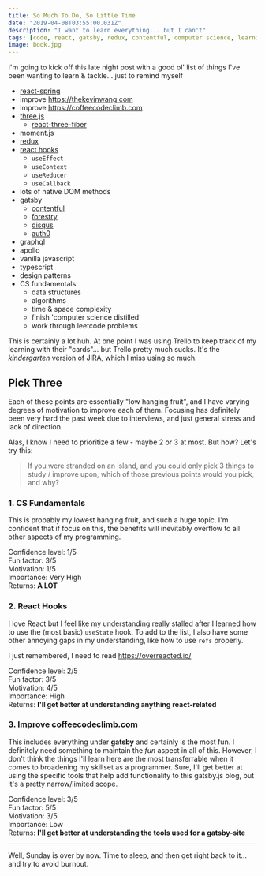 ```yaml
---
title: So Much To Do, So Little Time
date: "2019-04-08T03:55:00.031Z"
description: "I want to learn everything... but I can't"
tags: [code, react, gatsby, redux, contentful, computer science, learning]
image: book.jpg
---
```


I'm going to kick off this late night post with a good ol' list of things I've been wanting to learn & tackle... just to remind myself

- [react-spring](https://www.react-spring.io/docs/hooks/basics)
- improve https://thekevinwang.com
- improve https://coffeecodeclimb.com
- [three.js](https://threejs.org/)
  - [react-three-fiber](https://github.com/drcmda/react-three-fiber)
- moment.js
- [redux](https://redux.js.org/)
- [react hooks](https://reactjs.org/docs/hooks-intro.html)
  - `useEffect`
  - `useContext`
  - `useReducer`
  - `useCallback`
- lots of native DOM methods
- gatsby
  - [contentful](https://www.contentful.com/)
  - [forestry](https://forestry.io/)
  - [disqus](https://disqus.com/)
  - [auth0](https://auth0.com/)
- graphql
- apollo
- vanilla javascript
- typescript
- design patterns
- CS fundamentals
  - data structures
  - algorithms
  - time & space complexity
  - finish 'computer science distilled'
  - work through leetcode problems

This is certainly a lot huh. At one point I was using Trello to keep track of my learning with their "cards"... but Trello pretty much sucks. It's the _kindergarten_ version of JIRA, which I miss using so much.

## Pick Three

Each of these points are essentially "low hanging fruit", and I have varying degrees of motivation to improve each of them. Focusing has definitely been very hard the past week due to interviews, and just general stress and lack of direction.

Alas, I know I need to prioritize a few - maybe 2 or 3 at most. But how? Let's try this:

> If you were stranded on an island, and you could only pick 3 things to study / improve upon, which of those previous points would you pick, and why?

### 1. CS Fundamentals

This is probably my lowest hanging fruit, and such a huge topic. I'm confident that if focus on this, the benefits will inevitably overflow to all other aspects of my programming.

Confidence level: 1/5  
Fun factor: 3/5  
Motivation: 1/5  
Importance: Very High  
Returns: **A LOT**

### 2. React Hooks

I love React but I feel like my understanding really stalled after I learned how to use the (most basic) `useState` hook. To add to the list, I also have some other annoying gaps in my understanding, like how to use `refs` properly.

I just remembered, I need to read https://overreacted.io/

Confidence level: 2/5  
Fun factor: 3/5  
Motivation: 4/5  
Importance: High  
Returns: **I'll get better at understanding anything react-related**

### 3. Improve coffeecodeclimb.com

This includes everything under **gatsby** and certainly is the most fun. I definitely need something to maintain the _fun_ aspect in all of this. However, I don't think the things I'll learn here are the most transferrable when it comes to broadening my skillset as a programmer. Sure, I'll get better at using the specific tools that help add functionality to this gatsby.js blog, but it's a pretty narrow/limited scope.

Confidence level: 3/5  
Fun factor: 5/5  
Motivation: 3/5  
Importance: Low  
Returns: **I'll get better at understanding the tools used for a gatsby-site**

---

Well, Sunday is over by now. Time to sleep, and then get right back to it... and try to avoid burnout.
